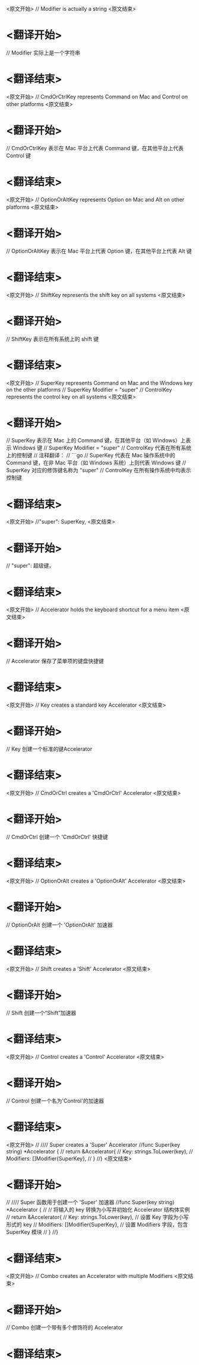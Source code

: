 
<原文开始>
// Modifier is actually a string
<原文结束>

# <翻译开始>
// Modifier 实际上是一个字符串
# <翻译结束>


<原文开始>
// CmdOrCtrlKey represents Command on Mac and Control on other platforms
<原文结束>

# <翻译开始>
// CmdOrCtrlKey 表示在 Mac 平台上代表 Command 键，在其他平台上代表 Control 键
# <翻译结束>


<原文开始>
// OptionOrAltKey represents Option on Mac and Alt on other platforms
<原文结束>

# <翻译开始>
// OptionOrAltKey 表示在 Mac 平台上代表 Option 键，在其他平台上代表 Alt 键
# <翻译结束>


<原文开始>
// ShiftKey represents the shift key on all systems
<原文结束>

# <翻译开始>
// ShiftKey 表示在所有系统上的 shift 键
# <翻译结束>


<原文开始>
	// SuperKey represents Command on Mac and the Windows key on the other platforms
	// SuperKey Modifier = "super"
	// ControlKey represents the control key on all systems
<原文结束>

# <翻译开始>
// SuperKey 表示在 Mac 上的 Command 键，在其他平台（如 Windows）上表示 Windows 键
// SuperKey Modifier = "super"
// ControlKey 代表在所有系统上的控制键
// 注释翻译：
// ```go
// SuperKey 代表在 Mac 操作系统中的 Command 键，在非 Mac 平台（如 Windows 系统）上则代表 Windows 键
// SuperKey 对应的修饰键名称为 "super"
// ControlKey 在所有操作系统中均表示控制键
# <翻译结束>


<原文开始>
//"super":       SuperKey,
<原文结束>

# <翻译开始>
// "super":       超级键，
# <翻译结束>


<原文开始>
// Accelerator holds the keyboard shortcut for a menu item
<原文结束>

# <翻译开始>
// Accelerator 保存了菜单项的键盘快捷键
# <翻译结束>


<原文开始>
// Key creates a standard key Accelerator
<原文结束>

# <翻译开始>
// Key 创建一个标准的键Accelerator
# <翻译结束>


<原文开始>
// CmdOrCtrl creates a 'CmdOrCtrl' Accelerator
<原文结束>

# <翻译开始>
// CmdOrCtrl 创建一个 'CmdOrCtrl' 快捷键
# <翻译结束>


<原文开始>
// OptionOrAlt creates a 'OptionOrAlt' Accelerator
<原文结束>

# <翻译开始>
// OptionOrAlt 创建一个 'OptionOrAlt' 加速器
# <翻译结束>


<原文开始>
// Shift creates a 'Shift' Accelerator
<原文结束>

# <翻译开始>
// Shift 创建一个“Shift”加速器
# <翻译结束>


<原文开始>
// Control creates a 'Control' Accelerator
<原文结束>

# <翻译开始>
// Control 创建一个名为'Control'的加速器
# <翻译结束>


<原文开始>
//
//// Super creates a 'Super' Accelerator
//func Super(key string) *Accelerator {
//	return &Accelerator{
//		Key:       strings.ToLower(key),
//		Modifiers: []Modifier{SuperKey},
//	}
//}
<原文结束>

# <翻译开始>
// 
//// Super 函数用于创建一个 'Super' 加速器
//func Super(key string) *Accelerator {
//	// 将输入的 key 转换为小写并初始化 Accelerator 结构体实例
//	return &Accelerator{
//		Key:       strings.ToLower(key), // 设置 Key 字段为小写形式的 key
//		Modifiers: []Modifier{SuperKey}, // 设置 Modifiers 字段，包含 SuperKey 模块
//	}
//}
# <翻译结束>


<原文开始>
// Combo creates an Accelerator with multiple Modifiers
<原文结束>

# <翻译开始>
// Combo 创建一个带有多个修饰符的 Accelerator
# <翻译结束>

